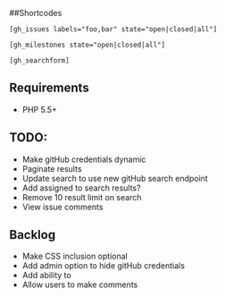 ##Shortcodes

`[gh_issues labels="foo,bar" state="open|closed|all"]`

`[gh_milestones state="open|closed|all"]`

`[gh_searchform]`


## Requirements
* PHP 5.5+

## TODO:
* Make gitHub credentials dynamic
* Paginate results
* Update search to use new gitHub search endpoint
* Add assigned to search results?
* Remove 10 result limit on search
* View issue comments

## Backlog
* Make CSS inclusion optional
* Add admin option to hide gitHub credentials
* Add ability to
* Allow users to make comments
